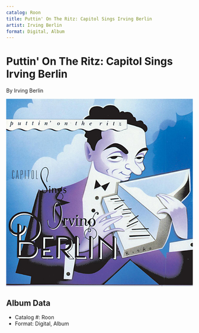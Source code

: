 ```yaml
---
catalog: Roon
title: Puttin' On The Ritz: Capitol Sings Irving Berlin
artist: Irving Berlin
format: Digital, Album
---
```


# Puttin' On The Ritz: Capitol Sings Irving Berlin

By Irving Berlin

![](../../assets/albumcovers/Irving_Berlin-Puttin_On_The_Ritz-_Capitol_Sings_Irving_Berlin.png)

## Album Data

- Catalog #: Roon
- Format: Digital, Album

